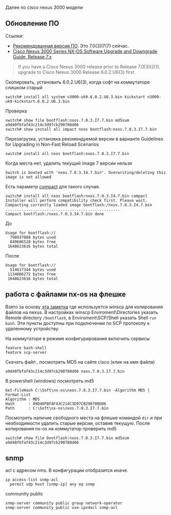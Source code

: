 Далее по cisco nexus 3000 модели

## Обновление ПО

Ссылки:

* [Рекомендованная версия ПО](https://www.cisco.com/c/en/us/td/docs/switches/datacenter/nexus3000/sw/recommended_release/b_Minimum_and_Recommended_Cisco_NX-OS_Releases_for_Cisco_Nexus_3000_Series_Switches.html). Это 7.0(3)I7(7) сейчас.
* [Cisco Nexus 3000 Series NX-OS Software Upgrade and Downgrade Guide, Release 7.x](https://www.cisco.com/c/en/us/td/docs/switches/datacenter/nexus3000/sw/upgrade/7_x/b_Cisco_Nexus_3000_Series_NX_OS_Software_Upgrade_and_Downgrade_Release_7_x/b_Cisco_Nexus_3000_Series_NX_OS_Software_Upgrade_and_Downgrade_Release_7_x_newGuide_chapter_01.html)

> If you have a Cisco Nexus 3000 release prior to Release 7.0(3)I2(1), upgrade to Cisco Nexus 3000 Release 6.0.2.U6(3) first. 

Скопировать, установить 6.0.2.U6(3), когда софт на коммутаторе слишком старый
```text
switch# install all system n3000-uk9.6.0.2.U6.3.bin kickstart n3000-uk9-kickstart.6.0.2.U6.3.bin
```
Проверка
```text
switch# show file bootflash:nxos.7.0.3.I7.7.bin md5sum
a9d40fbfaf43c214c3d97cb290788d06
switch# show install all impact nxos bootflash:nxos.7.0.3.I7.7.bin
```
Перезагрузка, установка рекомендуемой версии в варианте Guidelines for Upgrading in Non-Fast Reload Scenarios
```text
switch# install all nxos bootflash:nxos.7.0.3.I7.7.bin
```

Когда места нет, удалить текущий image 7 версии нельзя
```text
Switch is booted with 'nxos.7.0.3.I4.7.bin'. Overwriting/deleting this image is not allowed
``` 
Есть параметр [compact](https://www.cisco.com/c/en/us/support/docs/switches/nexus-3000-series-switches/215781-nexus-3000-3100-and-3500-nx-os-compact.html) для такого случая.
```text
switch# install all nxos bootflash:nxos.7.0.3.I4.7.bin compact
Installer will perform compatibility check first. Please wait.
Compacting currently loaded image bootflash:/nxos.7.0.3.I4.7.bin
..................................................
Compact bootflash:/nxos.7.0.3.I4.7.bin done
```
До
```text
Usage for bootflash://
  798937088 bytes used
  849686528 bytes free
 1648623616 bytes total
```
После
```text
Usage for bootflash://
  514617344 bytes used
 1134006272 bytes free
 1648623616 bytes total

```

## работа с файлами nx-os на флешке

Взято за основу [эта заметка](https://community.cisco.com/t5/data-center-documents/getting-winscp-on-n9k-to-work-settings-config-required/ta-p/3818490)
где используется winscp для копирования файлов на nexus. В настройках winscp Enviroment\Directories указать Remote directory `/bootflash`,
в Enviroment\SCP/Shell указать Shell `run bash`. Эти пункты доступны при подключении по SCP протоколу к удаленному устройству.

На коммутаторе в режиме конфигурирования включить сервисы
```text
feature bash-shell
feature sсp-server
```

Скачать файл , посмотреть MD5 на сайте cisco (клик на имя файла)
```text
a9d40fbfaf43c214c3d97cb290788d06 nxos.7.0.3.I7.7.bin
```

В powershell (windows) посмотреть md5
```text
Get-FileHash C:\Soft\nx-os\nxos.7.0.3.I7.7.bin -Algorithm MD5 | Format-List
Algorithm : MD5
Hash      : A9D40FBFAF43C214C3D97CB290788D06
Path      : C:\Soft\nx-os\nxos.7.0.3.I7.7.bin
```
Посмотреть наличие свободного места на флешке командой `dir` и при необходимости удалить старые версии, оставив текущую.
После копирования nx-os на коммутатор проверить md5
```text
switch# show file bootflash:nxos.7.0.3.I7.7.bin md5sum
a9d40fbfaf43c214c3d97cb290788d06
```

## snmp

acl с адресом nms. В конфигурации отобразится иначе.
```
ip access-list snmp-acl
  permit udp host [snmp-ip] any eq snmp
```
community public
```
snmp-server community public group network-operator
snmp-server community public use-ipv4acl snmp-acl
```
